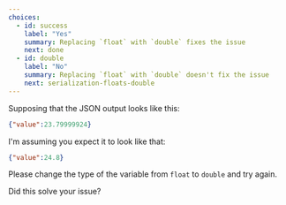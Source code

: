 ```yaml
---
choices:
  - id: success
    label: "Yes"
    summary: Replacing `float` with `double` fixes the issue
    next: done
  - id: double
    label: "No"
    summary: Replacing `float` with `double` doesn't fix the issue
    next: serialization-floats-double
---
```


Supposing that the JSON output looks like this:

```json
{"value":23.79999924}
```

I'm assuming you expect it to look like that:

```json
{"value":24.8}
```

Please change the type of the variable from `float` to `double` and try again.

Did this solve your issue?